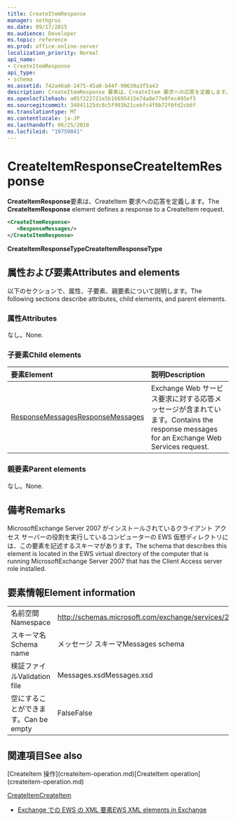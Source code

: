 ```yaml
---
title: CreateItemResponse
manager: sethgros
ms.date: 09/17/2015
ms.audience: Developer
ms.topic: reference
ms.prod: office-online-server
localization_priority: Normal
api_name:
- CreateItemResponse
api_type:
- schema
ms.assetid: 742a46a0-2475-45a0-b44f-90639a3f5a43
description: CreateItemResponse 要素は、CreateItem 要求への応答を定義します。
ms.openlocfilehash: a05f222721e5b16695415e74a8e77e0fec495ef5
ms.sourcegitcommit: 34041125dc8c5f993b21cebfc4f8b72f0fd2cb6f
ms.translationtype: MT
ms.contentlocale: ja-JP
ms.lasthandoff: 06/25/2018
ms.locfileid: "19759841"
---
```

# <a name="createitemresponse"></a><span data-ttu-id="05a57-103">CreateItemResponse</span><span class="sxs-lookup"><span data-stu-id="05a57-103">CreateItemResponse</span></span>

<span data-ttu-id="05a57-104">**CreateItemResponse**要素は、CreateItem 要求への応答を定義します。</span><span class="sxs-lookup"><span data-stu-id="05a57-104">The **CreateItemResponse** element defines a response to a CreateItem request.</span></span> 
  
```xml
<CreateItemResponse>
   <ResponseMessages/>
</CreateItemResponse>
```

 <span data-ttu-id="05a57-105">**CreateItemResponseType**</span><span class="sxs-lookup"><span data-stu-id="05a57-105">**CreateItemResponseType**</span></span>
## <a name="attributes-and-elements"></a><span data-ttu-id="05a57-106">属性および要素</span><span class="sxs-lookup"><span data-stu-id="05a57-106">Attributes and elements</span></span>

<span data-ttu-id="05a57-107">以下のセクションで、属性、子要素、親要素について説明します。</span><span class="sxs-lookup"><span data-stu-id="05a57-107">The following sections describe attributes, child elements, and parent elements.</span></span>
  
### <a name="attributes"></a><span data-ttu-id="05a57-108">属性</span><span class="sxs-lookup"><span data-stu-id="05a57-108">Attributes</span></span>

<span data-ttu-id="05a57-109">なし。</span><span class="sxs-lookup"><span data-stu-id="05a57-109">None.</span></span>
  
### <a name="child-elements"></a><span data-ttu-id="05a57-110">子要素</span><span class="sxs-lookup"><span data-stu-id="05a57-110">Child elements</span></span>

|<span data-ttu-id="05a57-111">**要素**</span><span class="sxs-lookup"><span data-stu-id="05a57-111">**Element**</span></span>|<span data-ttu-id="05a57-112">**説明**</span><span class="sxs-lookup"><span data-stu-id="05a57-112">**Description**</span></span>|
|:-----|:-----|
|[<span data-ttu-id="05a57-113">ResponseMessages</span><span class="sxs-lookup"><span data-stu-id="05a57-113">ResponseMessages</span></span>](responsemessages.md) <br/> |<span data-ttu-id="05a57-114">Exchange Web サービス要求に対する応答メッセージが含まれています。</span><span class="sxs-lookup"><span data-stu-id="05a57-114">Contains the response messages for an Exchange Web Services request.</span></span>  <br/> |
   
### <a name="parent-elements"></a><span data-ttu-id="05a57-115">親要素</span><span class="sxs-lookup"><span data-stu-id="05a57-115">Parent elements</span></span>

<span data-ttu-id="05a57-116">なし。</span><span class="sxs-lookup"><span data-stu-id="05a57-116">None.</span></span>
  
## <a name="remarks"></a><span data-ttu-id="05a57-117">備考</span><span class="sxs-lookup"><span data-stu-id="05a57-117">Remarks</span></span>

<span data-ttu-id="05a57-118">MicrosoftExchange Server 2007 がインストールされているクライアント アクセス サーバーの役割を実行しているコンピューターの EWS 仮想ディレクトリには、この要素を記述するスキーマがあります。</span><span class="sxs-lookup"><span data-stu-id="05a57-118">The schema that describes this element is located in the EWS virtual directory of the computer that is running MicrosoftExchange Server 2007 that has the Client Access server role installed.</span></span>
  
## <a name="element-information"></a><span data-ttu-id="05a57-119">要素情報</span><span class="sxs-lookup"><span data-stu-id="05a57-119">Element information</span></span>

|||
|:-----|:-----|
|<span data-ttu-id="05a57-120">名前空間</span><span class="sxs-lookup"><span data-stu-id="05a57-120">Namespace</span></span>  <br/> |http://schemas.microsoft.com/exchange/services/2006/messages  <br/> |
|<span data-ttu-id="05a57-121">スキーマ名</span><span class="sxs-lookup"><span data-stu-id="05a57-121">Schema name</span></span>  <br/> |<span data-ttu-id="05a57-122">メッセージ スキーマ</span><span class="sxs-lookup"><span data-stu-id="05a57-122">Messages schema</span></span>  <br/> |
|<span data-ttu-id="05a57-123">検証ファイル</span><span class="sxs-lookup"><span data-stu-id="05a57-123">Validation file</span></span>  <br/> |<span data-ttu-id="05a57-124">Messages.xsd</span><span class="sxs-lookup"><span data-stu-id="05a57-124">Messages.xsd</span></span>  <br/> |
|<span data-ttu-id="05a57-125">空にすることができます。</span><span class="sxs-lookup"><span data-stu-id="05a57-125">Can be empty</span></span>  <br/> |<span data-ttu-id="05a57-126">False</span><span class="sxs-lookup"><span data-stu-id="05a57-126">False</span></span>  <br/> |
   
## <a name="see-also"></a><span data-ttu-id="05a57-127">関連項目</span><span class="sxs-lookup"><span data-stu-id="05a57-127">See also</span></span>



<span data-ttu-id="05a57-128">
  [CreateItem 操作](createitem-operation.md)</span><span class="sxs-lookup"><span data-stu-id="05a57-128">[CreateItem operation](createitem-operation.md)</span></span>
  
[<span data-ttu-id="05a57-129">CreateItem</span><span class="sxs-lookup"><span data-stu-id="05a57-129">CreateItem</span></span>](createitem.md)


- [<span data-ttu-id="05a57-130">Exchange での EWS の XML 要素</span><span class="sxs-lookup"><span data-stu-id="05a57-130">EWS XML elements in Exchange</span></span>](ews-xml-elements-in-exchange.md)

